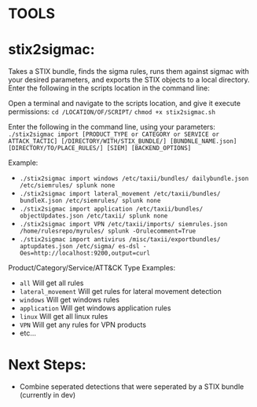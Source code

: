 # TOOLS

# stix2sigmac:
Takes a STIX bundle, finds the sigma rules, runs them against sigmac with your desired parameters, and exports the STIX objects to a local directory.
Enter the following in the scripts location in the command line:

Open a terminal and navigate to the scripts location, and give it execute permissions:
```cd /LOCATION/OF/SCRIPT/```
```chmod +x stix2sigmac.sh```

Enter the following in the command line, using your parameters:
```./stix2sigmac import [PRODUCT_TYPE or CATEGORY or SERVICE or ATTACK_TACTIC] [/DIRECTORY/WITH/STIX_BUNDLE/] [BUNDNLE_NAME.json] [DIRECTORY/TO/PLACE_RULES/] [SIEM] [BACKEND_OPTIONS]```

Example:

* ```./stix2sigmac import windows /etc/taxii/bundles/ dailybundle.json /etc/siemrules/ splunk none```
* ```./stix2sigmac import lateral_movement /etc/taxii/bundles/ bundleX.json /etc/siemrules/ splunk none```
* ```./stix2sigmac import application /etc/taxii/bundles/ objectUpdates.json /etc/taxii/ splunk none```
* ```./stix2sigmac import VPN /etc/taxii/imports/ siemrules.json /home/rulesrepo/myrules/ splunk -Orulecomment=True```
* ```./stix2sigmac import antivirus /misc/taxii/exportbundles/ aptupdates.json /etc/sigma/ es-dsl -Oes=http://localhost:9200,output=curl```

Product/Category/Service/ATT&CK Type Examples:

* ```all``` Will get all rules
* ```lateral_movement``` Will get rules for lateral movement detection
* ```windows``` Will get windows rules
* ```application``` Will get windows application rules
* ```linux``` Will get all linux rules
* ```VPN``` Will get any rules for VPN products
* etc...

# Next Steps:

* Combine seperated detections that were seperated by a STIX bundle (currently in dev)